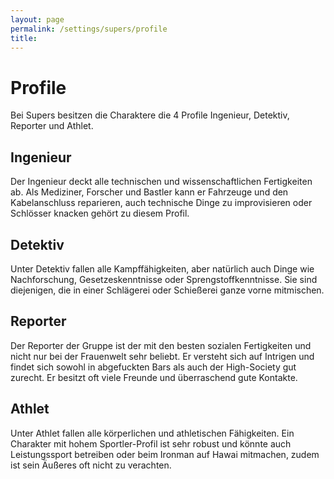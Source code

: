 ```yaml
---
layout: page
permalink: /settings/supers/profile
title: 
---
```


# Profile

Bei Supers besitzen die Charaktere die 4 Profile Ingenieur, Detektiv, Reporter und Athlet.

## Ingenieur

Der Ingenieur deckt alle technischen und wissenschaftlichen Fertigkeiten ab. Als Mediziner, Forscher und Bastler kann er Fahrzeuge und den Kabelanschluss reparieren, auch technische Dinge zu improvisieren oder Schlösser knacken gehört zu diesem Profil.

## Detektiv

Unter Detektiv fallen alle Kampffähigkeiten, aber natürlich auch Dinge wie Nachforschung, Gesetzeskenntnisse oder Sprengstoffkenntnisse. Sie sind diejenigen, die in einer Schlägerei oder Schießerei ganze vorne mitmischen.

## Reporter

Der Reporter der Gruppe ist der mit den besten sozialen Fertigkeiten und nicht nur bei der Frauenwelt sehr beliebt. Er versteht sich auf Intrigen und findet sich sowohl in abgefuckten Bars als auch der High-Society gut zurecht. Er besitzt oft viele Freunde und überraschend gute Kontakte.

## Athlet

Unter Athlet fallen alle körperlichen und athletischen Fähigkeiten. Ein Charakter mit hohem Sportler-Profil ist sehr robust und könnte auch Leistungssport betreiben oder beim Ironman auf Hawai mitmachen, zudem ist sein Äußeres oft nicht zu verachten.

